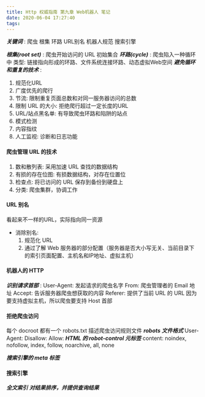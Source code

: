 ```yaml
---
title: Http 权威指南 第九章 Web机器人 笔记
date: 2020-06-04 17:27:40
tags:
---
```

***关键词*** : 爬虫  根集  环路  URL别名  机器人规范  搜索引擎

***根集(root set)*** : 爬虫开始访问的 URL 初始集合 
***环路(cycle)*** : 爬虫陷入一种循环中
类型: 链接指向形成的环路、文件系统连接环路、动态虚拟Web空间
***避免循环和重复的技术*** :
1. 规范化URL
2. 广度优先的爬行
3. 节流: 限制重复页面总数和对同一服务器访问的总数
4. 限制 URL 的大小: 拒绝爬行超过一定长度的URL
5. URL/站点黑名单: 有导致爬虫环路和陷阱的站点
6. 模式检测
7. 内容指纹
8. 人工监视: 诊断和日志功能

#### 爬虫管理 URL 的技术
1. 数和散列表: 采用加速 URL 查找的数据结构
2. 有损的存在位图: 有损数据结构，对存在位置位
3. 检查点: 将已访问的 URL 保存到备份到硬盘上
4. 分类: 爬虫集群，协调工作

#### URL 别名
看起来不一样的URL，实际指向同一资源
- 消除别名:
  1. 规范化 URL
  2. 通过了解 Web 服务器的部分配置（服务器是否大小写无关、当前目录下的索引页面配置、主机名和IP地址、虚拟主机）

#### 机器人的 HTTP
***识别请求首部*** :
User-Agent: 发起请求的爬虫名字
From: 爬虫管理者的 Email 地址
Accept: 告诉服务器爬虫想获取的内容
Referer: 提供了当前 URL 的 URL
因为要支持虚拟主机，所以爬虫要支持 Host 首部

#### 拒绝爬虫访问
每个 docroot 都有一个 robots.txt 描述爬虫访问规则文件
***robots 文件格式***
User-Agent:
Disallow:
Allow:
***HTML 的 robot-control 元标签***
<meta name="robots" content="index,follow">
content: noindex, nofollow, index, follow, noarchive, all, none  

***搜索引擎的 meta 标签***
<meta name="description" content="">
<meta name="keywords" content="">
<meta name="revisit-after" content="">

#### 搜索引擎
***全文索引***
***对结果排序，并提供查询结果***
